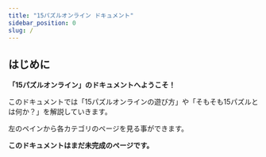 ```yaml
---
title: "15パズルオンライン ドキュメント"
sidebar_position: 0
slug: /
---
```


## はじめに

**「15パズルオンライン」のドキュメントへようこそ！**

このドキュメントでは「15パズルオンラインの遊び方」や「そもそも15パズルとは何か？」を解説していきます。

左のペインから各カテゴリのページを見る事ができます。

**このドキュメントはまだ未完成のページです。**
